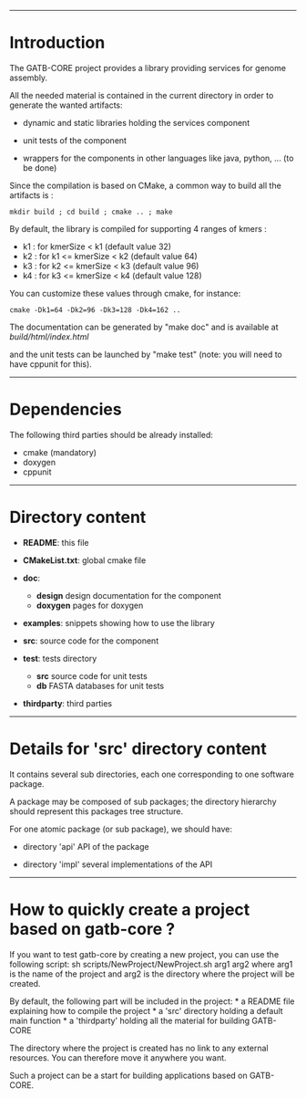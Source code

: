 --------------------------------------------------------------------------------
# Introduction

The GATB-CORE project provides a library providing services for genome assembly.

All the needed material is contained in the current directory in order to 
generate the wanted artifacts:  

* dynamic and static libraries holding the services component

* unit tests of the component

* wrappers for the components in other languages like java, python, ... (to be done)

Since the compilation is based on CMake, a common way to build all the artifacts is :

	mkdir build ; cd build ; cmake .. ; make

By default, the library is compiled for supporting 4 ranges of kmers : 

* k1 : for kmerSize < k1  (default value 32)         
* k2 : for k1 <= kmerSize < k2 (default value 64)
* k3 : for k2 <= kmerSize < k3 (default value 96)
* k4 : for k3 <= kmerSize < k4 (default value 128)

You can customize these values through cmake, for instance:

    cmake -Dk1=64 -Dk2=96 -Dk3=128 -Dk4=162 ..

The documentation can be generated by "make doc" and is available at _build/html/index.html_

and the unit tests can be launched by "make test"  (note: you will need to have cppunit for this).
	
--------------------------------------------------------------------------------
# Dependencies

The following third parties should be already installed:

* cmake (mandatory)
* doxygen
* cppunit

--------------------------------------------------------------------------------
# Directory content

* __README__:                  this file

* __CMakeList.txt__:           global cmake file

* __doc__:                 
    * __design__      design documentation for the component
    * __doxygen__     pages for doxygen

* __examples__:       snippets showing how to use the library                 

* __src__:            source code for the component

* __test__:           tests directory
    * __src__         source code for unit tests
    * __db__          FASTA databases for unit tests

* __thirdparty__:    third parties    

--------------------------------------------------------------------------------
# Details for 'src' directory content

It contains several sub directories, each one corresponding to one software package.

A package may be composed of sub packages; the directory hierarchy should represent
this packages tree structure.

For one atomic package (or sub package), we should have:

* directory 'api'       API of the package  

* directory 'impl'      several implementations of the API

--------------------------------------------------------------------------------
# How to quickly create a project based on gatb-core ?

If you want to test gatb-core by creating a new project, you can use the following script:
    sh scripts/NewProject/NewProject.sh  arg1  arg2
where arg1 is the name of the project and arg2 is the directory where the project will be created.

By default, the following part will be included in the project:
    * a README file explaining how to compile the project
    * a 'src' directory holding a default main function
    * a 'thirdparty' holding all the material for building GATB-CORE

The directory where the project is created has no link to any external resources. You can therefore
move it anywhere you want.

Such a project can be a start for building applications based on GATB-CORE. 
        
